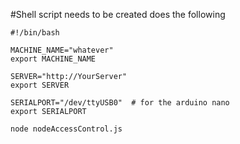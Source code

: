  #Shell script needs to be created does the following
    
    #!/bin/bash

    MACHINE_NAME="whatever"
    export MACHINE_NAME

    SERVER="http://YourServer"
    export SERVER

    SERIALPORT="/dev/ttyUSB0"  # for the arduino nano
    export SERIALPORT

    node nodeAccessControl.js
